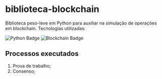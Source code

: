 # biblioteca-blockchain

Biblioteca peso-leve em Python para auxiliar na simulação de operações em blockchain. Tecnologias utilizadas:

![Python Badge](https://img.shields.io/badge/python-3.9-blue?style=flat-square&logo=python&logoColor=white)
![Blockchain Badge](https://img.shields.io/badge/blockchain-grey?style=flat-square&logo=blockchain.com&logoColor=white)

## Processos executados

1. Prova de trabalho;
2. Consenso;
